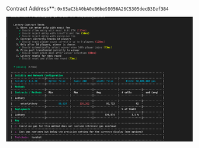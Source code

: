 

Contract Address**: `0x65aC3bA0bA0eB6be9B056A26C5305decB3Eef384`

![alt text](<Screen Shot 2025-08-18 at 18.37.41.png>)
